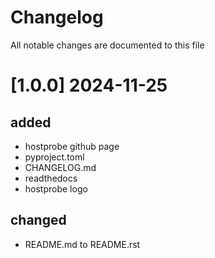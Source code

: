 # Changelog
All notable changes are documented to this file
# [1.0.0] 2024-11-25
## added
- hostprobe github page
- pyproject.toml
- CHANGELOG.md
- readthedocs
- hostprobe logo

## changed
- README.md to README.rst